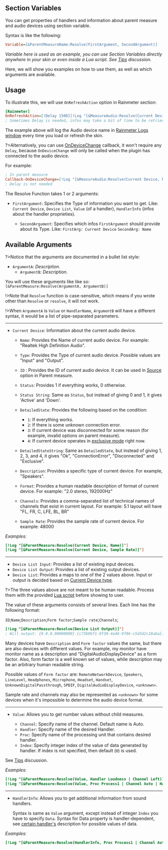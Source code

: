 ## Section Variables

You can get properties of handlers and information about parent measure and audio devices using section variable.

Syntax is like the following:

```ini
Variable=[&ParentMeasureName:Resolve(FirstArgument, SecondArgument)]
```

_Variable here is used as an example, you can use Section Variables directly anywhere in your skin or even inside a Lua script. See [Tips](/docs/tips-code?id=child-measures-vs-section-variables) discussion._

Here, we will show you examples on how to use them, as well as which arguments are available.

## Usage

To illustrate this, we will use `OnRefreshAction` option in Rainmeter section:

```ini
[Rainmeter]
OnRefreshAction=[!Delay 1500][!Log "[&MeasureAudio:Resolve(Current Device, Name)]"]
; Sometimes Delay is needed, infos may take a bit of time to be retrieved
```

The example above will log the Audio device name in [Rainmeter Logs window](https://docs.rainmeter.net/manual-beta/user-interface/about/#LogTab) every time you load or refresh the skin.

?>Alternatively, you can use [OnDeviceChange](/docs/plugin-structure/parent?id=callback-ondevicechange) callback, it won't require any `Delay`, because `OnDeviceChange` will only be called when the plugin has connected to the audio device.

For example:

```ini
; In parent measure
Callback-OnDeviceChange=[!Log "[&MeasureAudio:Resolve(Current Device, Name)]"]
; Delay is not needed
```

The Resolve Function takes 1 or 2 arguments:

- `FirstArgument`: Specifies the Type of information you want to get. Like: `Current Device`, `Device List`, `Value` (of a handler), `HandlerInfo` (infos about the handler proprieties).

  - `SecondArgument`: Specifies which infos `FirstArgument` should provide about its Type. Like: `FirstArg: Current Device` `SecondArg: Name`

## Available Arguments

?>Notice that the arguments are documented in a bullet list style:

- `ArgumentA`: _Description._
  - `ArgumentB`: _Description._

You will use these arguments like like so: `[&ParentMeasure:Resolve(ArgumentA, ArgumentB)]`

!>Note that `Resolve` function is case-sensitive, which means if you wrote other than `Resolve` or `resolve`, it will not work.

!>When `ArgumentA` is `Value` or `HandlerName`, `ArgumentB` will have a different syntax, it would be a list of pipe-separated parameters.

---

- `Current Device`: Information about the current audio device.

  - `Name`: Provides the Name of current audio device. For example: "Realtek High Definition Audio".
  - `Type`: Provides the Type of current audio device. Possible values are "Input" and "Output".<span id="current-device-type"></span>
  - `ID` : Provides the ID of current audio device. It can be used in [Source](/docs/plugin-structure/parent?id=source) option in Parent measure.

  - `Status`: Provides 1 if everything works, 0 otherwise.
  - `Status String`: Same as `Status`, but instead of giving 0 and 1, it gives 'Active' and 'Down'.

  - `DetailedState`: Provides the following based on the condition:

    - `1`: If everything works.
    - `2`: If there is some unknown connection error.
    - `3`: If current device was disconnected for some reason (for example, invalid options on parent measure).
    - `4`: If current device operates in [exclusive mode](/docs/plugin-structure/parent#exclusive-mode) right now.

  - `DetailedStateString`: Same as `DetailedState`, but instead of giving 1, 2, 3, and 4, it gives "Ok", "ConnectionError", "Disconnected" and "Exclusive".

  - `Description`: Provides a specific type of current device. For example, "Speakers".
  - `Format`: Provides a human readable description of format of current device. For example: "2.0 stereo, 192000Hz"
  - `Channels`: Provides a comma-separated list of technical names of channels that exist in current layout. For example: 5.1 layout will have "FL, FR, C, LFE, BL, BR"
  - `Sample Rate`: Provides the sample rate of current device. For example: 48000

_Examples:_

```ini
[!Log "[&ParentMeasure:Resolve(Current Device, Name)]"]
[!Log "[&ParentMeasure:Resolve(Current Device, Sample Rate)]"]
```

---

- `Device List Input`: Provides a list of existing input devices.
- `Device List Output`: Provides a list of existing output devices.
- `Device List`: Provides a maps to one of the 2 values above. Input or output is decided based on [Current Device type](#current-device-type).

?>The three values above are not meant to be human readable. Process them with the provided [Lua script](/docs/tips-code?id=audio-devices-list) before showing to user.

The value of these arguments consists of several lines. Each line has the following format:

`ID`;`Name`;`Description`;`Form factor`;`Sample rate`;`Channels`;

```ini
[!Log "[&ParentMeasure:Resolve(Device List Output)]"]
; Will output: {0.0.0.00000000}.{c73b9bf1-9f30-4a46-9786-c5d3d2c18aba};Realtek High Definition Audio;Speakers;Speakers;48000;fl,fr;
```

Many devices have `Description` and `Form factor` values the same, but there are also devices with different values. For example, my monitor have monitor name as a description and "DigitalAudioDisplayDevice" as a form factor. Also, form factor is a well known set of values, while description may be an arbitrary human readable string.

Possible values of `Form factor` are: `RemoteNetworkDevice`, `Speakers`, `LineLevel`, `Headphones`, `Microphone`, `Headset`, `Handset`, `UnknownDigitalPassthrough`, `SPDIF`, `DigitalAudioDisplayDevice`, `<unknown>`.

Sample rate and channels may also be represented as `<unknown>` for some devices when it's impossible to determine the audio device format.

---

- `Value`: Allows you to get number values without child measures.

  - `Channel`: Specify name of the channel. Default name is Auto.
  - `Handler`: Specify name of the desired Handler.
  - `Proc`: Specify name of the processing unit that contains desired handler.
  - `Index`: Specify integer index of the value of data generated by handler. If index is not specified, then default (`0`) is used.

See [Tips](/docs/tips-code?id=child-measures-vs-section-variables) discussion.

_Examples:_

```ini
[!Log "[&ParentMeasure:Resolve(Value, Handler Loudness | Channel Left)]"]
[!Log "[&ParentMeasure:Resolve(Value, Proc Process1 | Channel Auto | Handler Resampler | Index 10)]"]
```

---

- `HandlerInfo`: Allows you to get additional information from sound handlers.

  Syntax is same as `Value` argument, except instead of integer `Index` you have to specify `Data`. Syntax for Data property is handler-dependent, see [certain handler's](/docs/handler-types/handler-types?id=handler-infos-and-section-variables) description for possible values of data.

_Examples:_

```ini
[!Log "[&ParentMeasure:Resolve(HandlerInfo, Proc Process1 | Channel Auto | Handler Resampler | Data Bands Count)]"]
```
